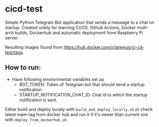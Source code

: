 # cicd-test
Simple Python Telegram Bot application that sends a message to a chat on startup. Created solely for learning CI/CD, Github Actions, Docker multi-arch builds, Dockerhub and automatic deployment from Raspberry Pi server.

Resulting images found from https://hub.docker.com/r/latemus/ci-cd-test/tags.

## How to run:
- Have following environmental variables set up
  - BOT_TOKEN: Token of Telegram bot that should send a startup notification
  - STARTUP_NOTIFICATION_CHAT_ID: Chat id to which the startup notification is sent.

Either build and deploy locally with `build_and_deploy_locally.sh` or check latest main-tag from docker hub and run it if it's newer than current one with `deploy_from_dockerhub.sh`.